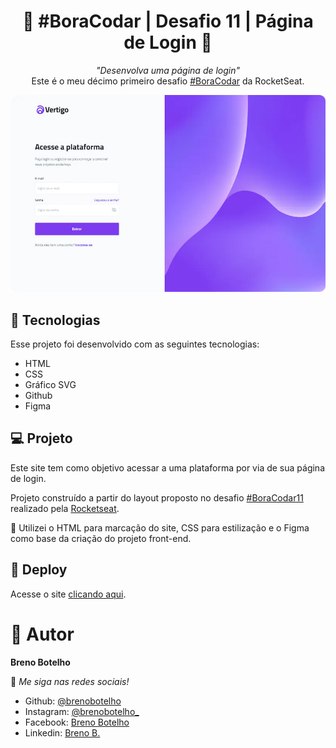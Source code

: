 <h1 align="center"> 👾 #BoraCodar | Desafio 11 | Página de Login 👾 </h1>

<p align="center">
    <i> "Desenvolva uma página de login" </i> 
    <br> Este é o meu décimo primeiro desafio <a href="https://boracodar.dev/">#BoraCodar</a> da RocketSeat.
</p>

![..](./print-site/print.png)

## 🚀 Tecnologias

Esse projeto foi desenvolvido com as seguintes tecnologias:

- HTML
- CSS
- Gráfico SVG
- Github
- Figma

## 💻 Projeto

Este site tem como objetivo acessar a uma plataforma por via de sua página de login. <br>

Projeto construído a partir do layout proposto no desafio [#BoraCodar11](https://www.figma.com/community/file/1217810469465160264) realizado pela [Rocketseat](https://rocketseat.com.br). <br>

📌 Utilizei o HTML para marcação do site, CSS para estilização e o Figma como base da criação do projeto front-end.

## 📑 Deploy

Acesse o site [clicando aqui](https://brenobotelho.github.io/boracodar/desafio10/).

# 👤 Autor

**Breno Botelho**

👾 _Me siga nas redes sociais!_

- Github: [@brenobotelho](https://github.com/brenobotelho)
- Instagram: [@brenobotelho_](https://instagram.com/@brenobotelho_)
- Facebook: [Breno Botelho](https://facebook.com/BrenooBotelho)
- Linkedin: [Breno B.](https://br.linkedin.com/in/breno-botelho?trk=public_profile_browsemap)
